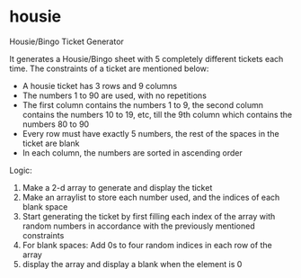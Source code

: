 # housie
Housie/Bingo Ticket Generator

It generates a Housie/Bingo sheet with 5 completely different tickets each time. The constraints of a ticket are mentioned below:

- A housie ticket has 3 rows and 9 columns
- The numbers 1 to 90 are used, with no repetitions
- The first column contains the numbers 1 to 9, the second column contains the numbers 10 to 19, etc, till the 9th column which contains the numbers 80 to 90 
- Every row must have exactly 5 numbers, the rest of the spaces in the ticket are blank
- In each column, the numbers are sorted in ascending order

Logic:
1. Make a 2-d array to generate and display the ticket
2. Make an arraylist to store each number used, and the indices of each blank space
3. Start generating the ticket by first filling each index of the array with random numbers in accordance with the previously mentioned constraints
4. For blank spaces: Add 0s to four random indices in each row of the array
5. display the array and display a blank when the element is 0
